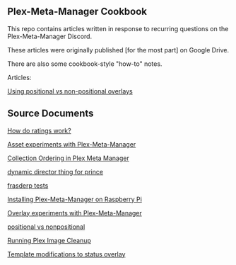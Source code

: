 ## Plex-Meta-Manager Cookbook

This repo contains articles written in response to recurring questions on the Plex-Meta-Manager Discord.

These articles were originally published [for the most part] on Google Drive.

There are also some cookbook-style "how-to" notes.

Articles:

[Using positional vs non-positional overlays](positional-non-positional.md)

## Source Documents

[How do ratings work?](https://docs.google.com/document/d/1yo7C9XOyfkj_RckFHnuS-LAFFNTeMBsmCs5kHT5akLs/edit?usp=sharing)

[Asset experiments with Plex-Meta-Manager](https://docs.google.com/document/d/1EIfLspoNk3PgvTMYgkI-0DAh2WauEYeQ4FZRpklFC0w/edit?usp=sharing)

[Collection Ordering in Plex Meta Manager](https://docs.google.com/document/d/1lv5wjmPoM7g5HIo2oXnb04-D-7S_dJB6GSUZppX8sC4/edit?usp=sharing)

[dynamic director thing for prince](https://docs.google.com/document/d/17E8dhjR1tHmEWyFaaIaM2aDZMJs5Ayp5QoJ0kul2a-o/edit?usp=sharing)

[frasderp tests](https://docs.google.com/document/d/1BJyDlwTiU-FRkwEvS6fvlLfxvy9WymUjw3Y6KGE6cZQ/edit?usp=sharing)

[Installing Plex-Meta-Manager on Raspberry Pi](https://docs.google.com/document/d/1ZRfZcTL7Lo-wTfgrZX9moFe4xGguBYEnFgGibGjBBYA/edit?usp=sharing)

[Overlay experiments with Plex-Meta-Manager](https://docs.google.com/document/d/1No7z_3I7Jbz_-6EH6fvv75CN6RERsAaQ6JYIYfJ7rqY/edit?usp=sharing)

[positional vs nonpositional](https://docs.google.com/document/d/1maelLydpuT5XTdwxnRF9Dpg1zF4_FUcjuUxOGoCqMU0/edit?usp=sharing)

[Running Plex Image Cleanup](https://docs.google.com/document/d/10K5dpN5iwKv1eNrk2T4SSlqDk1X7DdUyOsAmLe5LScI/edit?usp=sharing)

[Template modifications to status overlay](https://docs.google.com/document/d/14qV3LKhD2_E1J-naGFF4veImwAx9_hFhxWb0psWB-po/edit?usp=sharing)
